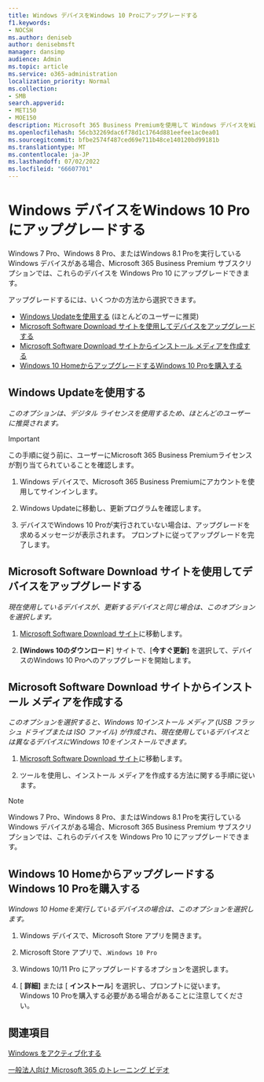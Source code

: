 ```yaml
---
title: Windows デバイスをWindows 10 Proにアップグレードする
f1.keywords:
- NOCSH
ms.author: deniseb
author: denisebmsft
manager: dansimp
audience: Admin
ms.topic: article
ms.service: o365-administration
localization_priority: Normal
ms.collection:
- SMB
search.appverid:
- MET150
- MOE150
description: Microsoft 365 Business Premiumを使用して Windows デバイスをWindows 10 Proにアップグレードする方法について説明します。
ms.openlocfilehash: 56cb32269dac6f78d1c1764d881eefee1ac0ea01
ms.sourcegitcommit: bfbe2574f487ced69e711b48ce140120bd99181b
ms.translationtype: MT
ms.contentlocale: ja-JP
ms.lasthandoff: 07/02/2022
ms.locfileid: "66607701"
---
```

# <a name="upgrade-windows-devices-to-windows-10-pro"></a>Windows デバイスをWindows 10 Proにアップグレードする

Windows 7 Pro、Windows 8 Pro、またはWindows 8.1 Proを実行している Windows デバイスがある場合、Microsoft 365 Business Premium サブスクリプションでは、これらのデバイスを Windows Pro 10 にアップグレードできます。  

アップグレードするには、いくつかの方法から選択できます。

- [Windows Updateを使用する](#use-windows-update) (ほとんどのユーザーに推奨)
- [Microsoft Software Download サイトを使用してデバイスをアップグレードする](#upgrade-your-device-using-the-microsoft-software-download-site)
- [Microsoft Software Download サイトからインストール メディアを作成する](#create-installation-media-from-the-microsoft-software-download-site)
- [Windows 10 HomeからアップグレードするWindows 10 Proを購入する](#purchase-windows-10-pro-to-upgrade-from-windows-10-home)

## <a name="use-windows-update"></a>Windows Updateを使用する

*このオプションは、デジタル ライセンスを使用するため、ほとんどのユーザーに推奨されます。*

> [!IMPORTANT]
> この手順に従う前に、ユーザーにMicrosoft 365 Business Premiumライセンスが割り当てられていることを確認します。

1. Windows デバイスで、Microsoft 365 Business Premiumにアカウントを使用してサインインします。

2. Windows Updateに移動し、更新プログラムを確認します。 

3. デバイスでWindows 10 Proが実行されていない場合は、アップグレードを求めるメッセージが表示されます。 プロンプトに従ってアップグレードを完了します。

## <a name="upgrade-your-device-using-the-microsoft-software-download-site"></a>Microsoft Software Download サイトを使用してデバイスをアップグレードする
  
*現在使用しているデバイスが、更新するデバイスと同じ場合は、このオプションを選択します。* 

1. [Microsoft Software Download サイト](https://go.microsoft.com/fwlink/?LinkID=836951)に移動します。

2. **[Windows 10のダウンロード**] サイトで、[**今すぐ更新]** を選択して、デバイスのWindows 10 Proへのアップグレードを開始します。 

## <a name="create-installation-media-from-the-microsoft-software-download-site"></a>Microsoft Software Download サイトからインストール メディアを作成する

*このオプションを選択すると、Windows 10インストール メディア (USB フラッシュ ドライブまたは ISO ファイル) が作成され、現在使用しているデバイスとは異なるデバイスにWindows 10をインストールできます。*
    
1. [Microsoft Software Download サイト](https://go.microsoft.com/fwlink/?LinkID=836960)に移動します。

2. ツールを使用し、インストール メディアを作成する方法に関する手順に従います。 

> [!NOTE]
> Windows 7 Pro、Windows 8 Pro、またはWindows 8.1 Proを実行している Windows デバイスがある場合、Microsoft 365 Business Premium サブスクリプションでは、これらのデバイスを Windows Pro 10 にアップグレードできます。

## <a name="purchase-windows-10-pro-to-upgrade-from-windows-10-home"></a>Windows 10 HomeからアップグレードするWindows 10 Proを購入する

*Windows 10 Homeを実行しているデバイスの場合は、このオプションを選択します。*

1. Windows デバイスで、Microsoft Store アプリを開きます。

2. Microsoft Store アプリで、.`Windows 10 Pro`

3. Windows 10/11 Pro にアップグレードするオプションを選択します。

4. [ **詳細]** または [ **インストール**] を選択し、プロンプトに従います。 Windows 10 Proを購入する必要がある場合があることに注意してください。
  
## <a name="see-also"></a>関連項目

[Windows をアクティブ化する](https://support.microsoft.com/windows/activate-windows-c39005d4-95ee-b91e-b399-2820fda32227#WindowsVersion=Windows_10)

[一般法人向け Microsoft 365 のトレーニング ビデオ](../admin/admin-video-library.yml)


